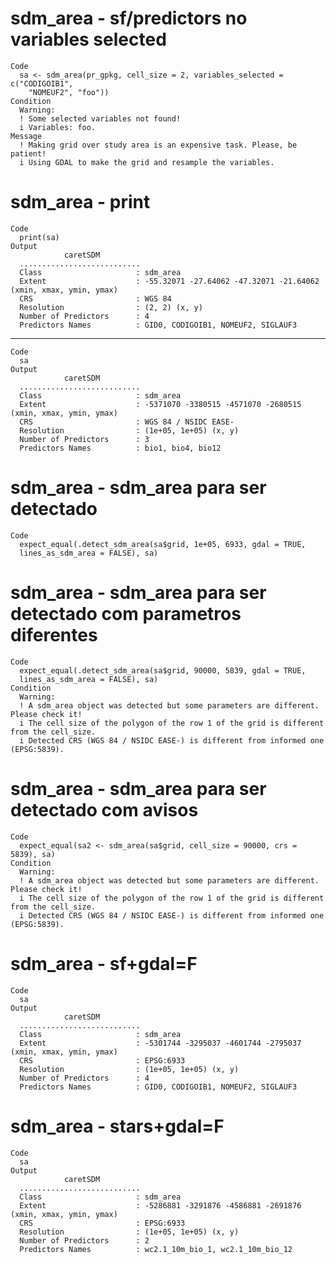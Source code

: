 # sdm_area - sf/predictors no variables selected

    Code
      sa <- sdm_area(pr_gpkg, cell_size = 2, variables_selected = c("CODIGOIB1",
        "NOMEUF2", "foo"))
    Condition
      Warning:
      ! Some selected variables not found!
      i Variables: foo.
    Message
      ! Making grid over study area is an expensive task. Please, be patient!
      i Using GDAL to make the grid and resample the variables.

# sdm_area - print

    Code
      print(sa)
    Output
                caretSDM         
      ...........................
      Class                     : sdm_area
      Extent                    : -55.32071 -27.64062 -47.32071 -21.64062 (xmin, xmax, ymin, ymax)
      CRS                       : WGS 84 
      Resolution                : (2, 2) (x, y)
      Number of Predictors      : 4 
      Predictors Names          : GID0, CODIGOIB1, NOMEUF2, SIGLAUF3 

---

    Code
      sa
    Output
                caretSDM         
      ...........................
      Class                     : sdm_area
      Extent                    : -5371070 -3380515 -4571070 -2680515 (xmin, xmax, ymin, ymax)
      CRS                       : WGS 84 / NSIDC EASE- 
      Resolution                : (1e+05, 1e+05) (x, y)
      Number of Predictors      : 3 
      Predictors Names          : bio1, bio4, bio12 

# sdm_area - sdm_area para ser detectado

    Code
      expect_equal(.detect_sdm_area(sa$grid, 1e+05, 6933, gdal = TRUE,
      lines_as_sdm_area = FALSE), sa)

# sdm_area - sdm_area para ser detectado com parametros diferentes

    Code
      expect_equal(.detect_sdm_area(sa$grid, 90000, 5839, gdal = TRUE,
      lines_as_sdm_area = FALSE), sa)
    Condition
      Warning:
      ! A sdm_area object was detected but some parameters are different. Please check it!
      i The cell size of the polygon of the row 1 of the grid is different from the cell_size.
      i Detected CRS (WGS 84 / NSIDC EASE-) is different from informed one (EPSG:5839).

# sdm_area - sdm_area para ser detectado com avisos

    Code
      expect_equal(sa2 <- sdm_area(sa$grid, cell_size = 90000, crs = 5839), sa)
    Condition
      Warning:
      ! A sdm_area object was detected but some parameters are different. Please check it!
      i The cell size of the polygon of the row 1 of the grid is different from the cell_size.
      i Detected CRS (WGS 84 / NSIDC EASE-) is different from informed one (EPSG:5839).

# sdm_area - sf+gdal=F

    Code
      sa
    Output
                caretSDM         
      ...........................
      Class                     : sdm_area
      Extent                    : -5301744 -3295037 -4601744 -2795037 (xmin, xmax, ymin, ymax)
      CRS                       : EPSG:6933 
      Resolution                : (1e+05, 1e+05) (x, y)
      Number of Predictors      : 4 
      Predictors Names          : GID0, CODIGOIB1, NOMEUF2, SIGLAUF3 

# sdm_area - stars+gdal=F

    Code
      sa
    Output
                caretSDM         
      ...........................
      Class                     : sdm_area
      Extent                    : -5286881 -3291876 -4586881 -2691876 (xmin, xmax, ymin, ymax)
      CRS                       : EPSG:6933 
      Resolution                : (1e+05, 1e+05) (x, y)
      Number of Predictors      : 2 
      Predictors Names          : wc2.1_10m_bio_1, wc2.1_10m_bio_12 

